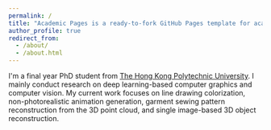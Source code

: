 ```yaml
---
permalink: /
title: "Academic Pages is a ready-to-fork GitHub Pages template for academic personal websites"
author_profile: true
redirect_from: 
  - /about/
  - /about.html
---
```


I'm a final year PhD student from [The Hong Kong Polytechnic University]([https://www.pku.edu.cn/](https://www.polyu.edu.hk/)). I mainly conduct research on deep learning-based computer graphics and computer vision. My current work focuses on line drawing colorization, non-photorealistic animation generation, garment sewing pattern reconstruction from the 3D point cloud, and single image-based 3D object reconstruction. 
